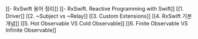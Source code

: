 [[- RxSwift 용어 정리]]
[[- RxSwift. Reactive Programming with Swift]]
[[1. Driver]]
[[2. ~Subject vs ~Relay]]
[[3. Custom Extensions]]
[[4. RxSwift 기본 개념]]
[[5. Hot Observable VS Cold Observable]]
[[6. Finite Observable VS Infinite Observable]]